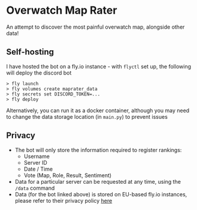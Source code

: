 # Overwatch Map Rater
An attempt to discover the most painful overwatch map, alongside other data!

<!---
unfortunately, the server providing hosting has been shut down
[Add to your server](https://discord.com/api/oauth2/authorize?client_id=1027923329333608458&permissions=277025695744&scope=bot%20applications.commands)
--->

## Self-hosting
I have hosted the bot on a fly.io instance - with `flyctl` set up, the
following will deploy the discord bot

```shell
> fly launch
> fly volumes create maprater_data
> fly secrets set DISCORD_TOKEN=...
> fly deploy
```

Alternatively, you can run it as a docker container, although you may need to
change the data storage location (in `main.py`) to prevent issues

## Privacy
- The bot will only store the information required to register rankings:
  - Username
  - Server ID
  - Date / Time
  - Vote (Map, Role, Result, Sentiment)
- Data for a particular server can be requested at any time, using the `/data`
  command
- Data (for the bot linked above) is stored on EU-based fly.io instances, please refer to their privacy
  policy [here](https://fly.io/legal/privacy-policy/)
